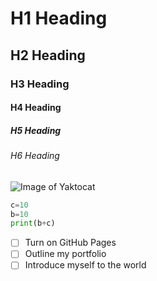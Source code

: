# H1 Heading
## H2 Heading
### H3 Heading
#### H4 Heading
##### H5 Heading
###### H6 Heading

![Image of Yaktocat](https://octodex.github.com/images/yaktocat.png)

``` python
c=10
b=10
print(b+c)

```


- [ ] Turn on GitHub Pages
- [ ] Outline my portfolio
- [ ] Introduce myself to the world
